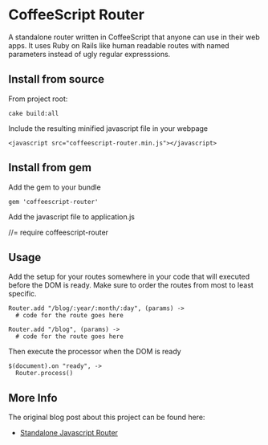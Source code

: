 # CoffeeScript Router

A standalone router written in CoffeeScript that anyone can use in their web apps.  It uses Ruby on Rails like human readable routes with named parameters instead of ugly regular expresssions.

## Install from source

From project root:

    cake build:all

Include the resulting minified javascript file in your webpage
    
    <javascript src="coffeescript-router.min.js"></javascript>

## Install from gem

Add the gem to your bundle
    
    gem 'coffeescript-router'

Add the javascript file to application.js

  //= require coffeescript-router
  
## Usage

Add the setup for your routes somewhere in your code that will executed before the DOM is ready.  Make sure to order the routes from most to least specific.

    Router.add "/blog/:year/:month/:day", (params) ->
      # code for the route goes here

    Router.add "/blog", (params) ->
      # code for the route goes here

Then execute the processor when the DOM is ready

    $(document).on "ready", ->
      Router.process()


## More Info

The original blog post about this project can be found here:
* [Standalone Javascript Router](http://collectiveidea.com/blog)
